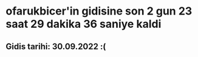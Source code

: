 # ofarukbicer'in gidisine son 2 gun 23 saat 29 dakika 36 saniye kaldi

## Gidis tarihi: 30.09.2022 :(